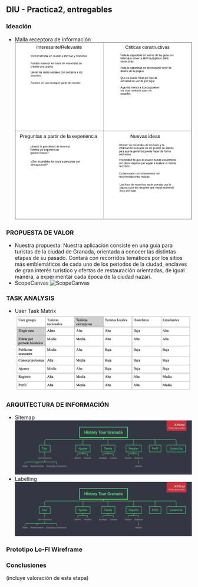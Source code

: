 ## DIU - Practica2, entregables

### Ideación 
* Malla receptora de información ![MallaReceptora](./ideacion_MallaReceptora.png)


### PROPUESTA DE VALOR
* Nuestra propuesta: Nuestra aplicación consiste en una guía para turistas de la ciudad de Granada, orientada a conocer las distintas etapas de su pasado. Contará con recorridos temáticos por los sitios más emblemáticos de cada uno de los periodos de la ciudad, enclaves de gran interés turístico y ofertas de restauración orientadas, de igual manera, a experimentar cada época de la ciudad nazarí. 
* ScopeCanvas ![ScopeCanvas](./propuestaValor/scope_canvas.png)


### TASK ANALYSIS
* User Task Matrix ![UserTaskMatrix](./userTaskMatrix.png)


### ARQUITECTURA DE INFORMACIÓN

* Sitemap ![Sitemap](./arquitecturaInformacion/HistoryTourGranada.png)
* Labelling ![Labelling](./arquitecturaInformacion/HistoryTourGranada.png)


### Prototipo Lo-FI Wireframe 




### Conclusiones  
(incluye valoración de esta etapa)
